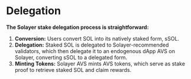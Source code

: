 # Delegation

**The Solayer stake delegation process is straightforward:**

1. **Conversion:** Users convert SOL into its natively staked form, sSOL.
2. **Delegation:** Staked SOL is delegated to Solayer-recommended validators, which then delegate it to an endogenous dApp AVS on Solayer, converting sSOL to a delegated form.
3. **Minting Tokens:** Solayer AVS mints AVS tokens, which serve as stake proof to retrieve staked SOL and claim rewards.

<figure><img src="../.gitbook/assets/image.png" alt=""><figcaption></figcaption></figure>
